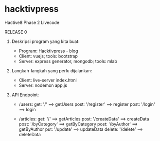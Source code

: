 # hacktivpress
Hactive8 Phase 2 Livecode

RELEASE 0

1. Deskripsi program yang kita buat:
    - Program: Hacktivpress - blog
    - Client: vuejs; tools: bootstrap
    - Server: express generator, mongodb; tools: mlab

2. Langkah-langkah yang perlu dijalankan:
    - Client: live-server index.html
    - Server: nodemon app.js

3. API Endpoint:
    - /users:
        get: '/'            ==> getUsers
        post: '/register'   ==> register
        post: '/login'      ==> login

    - /articles:
        get: '/'            ==> getArticles
        post: '/createData' ==> createData
        post: '/byCategory' ==> getByCategory
        post: '/byAuthor'   ==> getByAuthor
        put: '/update'      ==> updateData
        delete: '/delete'   ==> deleteData
